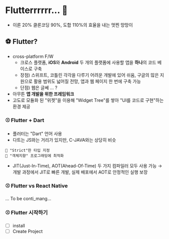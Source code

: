 # Flutterrrrrr... 👀
- 이론 20% 클론코딩 90%, 도합 110%의 효율을 내는 멋찐 망망이  
## ⚽ Flutter?
- cross-platform F/W
  - 크로스 플랫폼, <strong>iOS</strong>와 <strong>Android</strong> 두 개의 플랫폼에 사용할 앱을 <strong>하나</strong>의 코드 베이스로 구축
  - 장점) 스위프트, 코틀린 각각을 다루기 어려운 개발에 있어 쉬움, 구글의 많은 지원으로 활용 범위도 넓어질 전망, 앱과 웹 페이지 한 번에 구축 가능
  - 단점) 웹은 글쎄 ... ?
- 아무튼 <strong>앱 개발을 위한 프레임워크</strong>
- 고도로 모듈화 된 "위젯"을 이용해 "Widget Tree"를 쌓아 "UI를 코드로 구현"하는 환경 제공

### ⚾ Flutter + Dart
- 플러터는 "Dart" 언어 사용
- 다트는 JS와는 거리가 있지만, C-JAVA와는 상당히 비슷
```
💾 "Strict"한 타입 지정
💾 "객체지향" 프로그래밍에 최적화
```
- JIT(Just-In-Time), AOT(Ahead-Of-Time) 두 가지 컴파일러 모두 사용 가능 → 개발 과정에서 JIT로 빠른 개발, 실제 배포에서 AOT로 안정적인 실행 보장

### ⚾ Flutter vs React Native
... To be conti_mang...

### ⚾ Flutter 시작하기
- [ ] install
- [ ] Create Project
